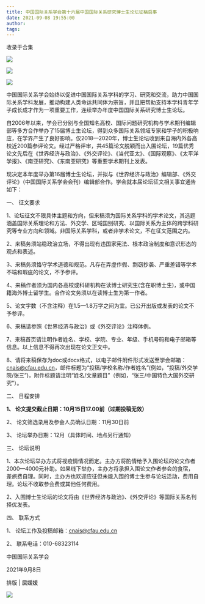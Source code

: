 ```yaml
---
title: 中国国际关系学会第十六届中国国际关系研究博士生论坛征稿启事
date: 2021-09-08 19:55:00
author: 
tags: 
---
```



收录于合集

![](/images/570/2.gif)

![](/images/570/3.png)

![](/images/570/4.png)

  

中国国际关系学会始终以促进中国国际关系学科的学习、研究和交流，助力中国国际关系学科发展，推动构建人类命运共同体为宗旨，并且把帮助支持本学科青年学子成长成才作为一项重要工作，连续举办年度中国国际关系研究博士生论坛。

  

自2006年以来，学会已分别与全国知名高校、国际问题研究机构与学术期刊编辑部等多方合作举办了15届博士生论坛，得到众多国际关系领域专家和学子的积极响应，在学界产生了良好影响。仅2018—2020年，博士生论坛收到来自海内外各高校近200篇参评论文。经过严格评审，共45篇论文脱颖而出入围论坛，19篇优秀论文先后在《世界经济与政治》、《外交评论》、《当代亚太》、《国际观察》、《太平洋学报》、《南亚研究》、《东南亚研究》等重要学术期刊上发表。

  

现决定本年度举办第16届博士生论坛，并拟与《世界经济与政治》编辑部、《外交评论》（中国国际关系学会会刊）编辑部合作。学会就本届论坛征文相关事宜通告如下：

  

一、 征文要求

1、论坛征文不限具体主题和方向，但来稿须为国际关系学科的学术论文，其选题涵盖国际关系理论和方法、外交学、区域国别研究、以国际关系为主体的跨学科研究等专业方向和领域。非国际关系学科，或者非学术论文，不在征文范围之内。

  

2、来稿务须站稳政治立场，不得出现有违国家宪法、根本政治制度和意识形态的观点和表述。

  

3、来稿务须恪守学术道德和规范。凡存在弄虚作假、剽窃抄袭、严重差错等学术不端和瑕疵的论文，不予参评。

  

4、来稿作者须为国内各高校或科研机构在读博士研究生(含在职博士生)，或中国籍海外博士留学生。合作论文务须以在读博士生为第一作者。

  

5、论文字数（不含注释）在1.5—1.8万字之间为宜。已公开出版或发表的论文不予参评。

  

6、来稿请参照《世界经济与政治》或《外交评论》注释体例。

  

7、来稿首页请注明作者姓名、学校、学院、专业、年级、手机号码和电子邮箱等信息。以上信息不得再次出现在论文正文中。

  

8、请将来稿保存为doc或docx格式，以电子邮件附件形式发送至学会邮箱：cnais@cfau.edu.cn，邮件标题为“投稿/学校名称/作者姓名”(例如，“投稿/外交学院/张三”)，附件标题请注明“姓名/文章题目”（例如，“张三/中国特色大国外交研究”）。

  

二、 日程安排

 **1、 论文提交截止日期：10月15日17.00前（过期投稿无效）**

2、 论文筛选录用及参会人员确认日期：11月30日前

3、 论坛举办日期：12月（具体时间、地点另行通知）

  

三、 论坛说明

1、本次论坛举办方式将视疫情情况而定。主办方将酌情给予入围论坛的论文作者2000—4000元补助。如果线下举办，主办方将承担入围论文作者参会的食宿，差旅费自理。同时，主办方也欢迎应征但未能入围的博士生参与论坛活动，费用自理。论坛不收取参会费或其他任何费用。

  

2、入围博士生论坛的论文将由《世界经济与政治》、《外交评论》等国际关系名刊择优发表。

  

四、 联系方式

1、 论坛工作及投稿邮箱：cnais@cfau.edu.cn

2、 联系电话：010-68323114

  

中国国际关系学会  

2021年9月8日

  

排版 | 屈媛媛

  

![](/images/570/5.gif)

